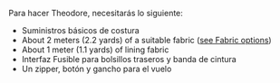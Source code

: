 Para hacer Theodore, necesitarás lo siguiente:

-   Suministros básicos de costura
-   About 2 meters (2.2 yards) of a suitable fabric ([see Fabric options](/docs/patterns/theo/fabric))
-   About 1 meter (1.1 yards) of lining fabric
-   Interfaz Fusible para bolsillos traseros y banda de cintura
-   Un zipper, botón y gancho para el vuelo
